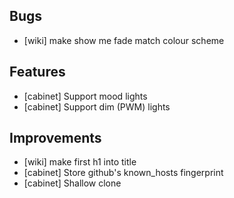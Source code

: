 ## Bugs

* [wiki] make show me fade match colour scheme

## Features

* [cabinet] Support mood lights
* [cabinet] Support dim (PWM) lights

## Improvements

* [wiki] make first h1 into title
* [cabinet] Store github's known_hosts fingerprint
* [cabinet] Shallow clone
